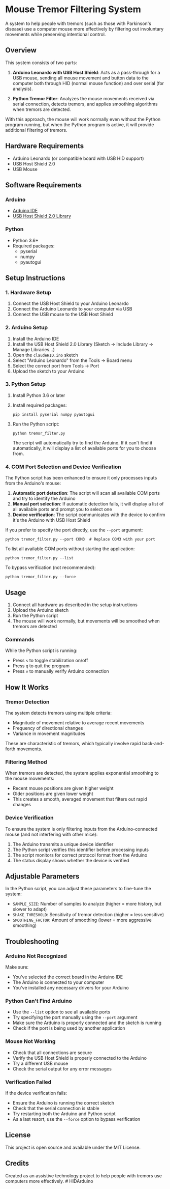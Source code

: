 # Mouse Tremor Filtering System

A system to help people with tremors (such as those with Parkinson's disease) use a computer mouse more effectively by filtering out involuntary movements while preserving intentional control.

## Overview

This system consists of two parts:

1. **Arduino Leonardo with USB Host Shield**: Acts as a pass-through for a USB mouse, sending all mouse movement and button data to the computer both through HID (normal mouse function) and over serial (for analysis).

2. **Python Tremor Filter**: Analyzes the mouse movements received via serial connection, detects tremors, and applies smoothing algorithms when tremors are detected.

With this approach, the mouse will work normally even without the Python program running, but when the Python program is active, it will provide additional filtering of tremors.

## Hardware Requirements

- Arduino Leonardo (or compatible board with USB HID support)
- USB Host Shield 2.0
- USB Mouse

## Software Requirements

### Arduino
- [Arduino IDE](https://www.arduino.cc/en/software)
- [USB Host Shield 2.0 Library](https://github.com/felis/USB_Host_Shield_2.0)

### Python
- Python 3.6+
- Required packages:
  - pyserial
  - numpy
  - pyautogui

## Setup Instructions

### 1. Hardware Setup

1. Connect the USB Host Shield to your Arduino Leonardo
2. Connect the Arduino Leonardo to your computer via USB
3. Connect the USB mouse to the USB Host Shield

### 2. Arduino Setup

1. Install the Arduino IDE
2. Install the USB Host Shield 2.0 Library (Sketch → Include Library → Manage Libraries...)
3. Open the `claudeHID.ino` sketch
4. Select "Arduino Leonardo" from the Tools → Board menu
5. Select the correct port from Tools → Port
6. Upload the sketch to your Arduino

### 3. Python Setup

1. Install Python 3.6 or later
2. Install required packages:
   ```
   pip install pyserial numpy pyautogui
   ```
3. Run the Python script:
   ```
   python tremor_filter.py
   ```
   
   The script will automatically try to find the Arduino. If it can't find it automatically, it will display a list of available ports for you to choose from.

### 4. COM Port Selection and Device Verification

The Python script has been enhanced to ensure it only processes inputs from the Arduino's mouse:

1. **Automatic port detection**: The script will scan all available COM ports and try to identify the Arduino
2. **Manual port selection**: If automatic detection fails, it will display a list of all available ports and prompt you to select one
3. **Device verification**: The script communicates with the device to confirm it's the Arduino with USB Host Shield

If you prefer to specify the port directly, use the `--port` argument:
```
python tremor_filter.py --port COM3  # Replace COM3 with your port
```

To list all available COM ports without starting the application:
```
python tremor_filter.py --list
```

To bypass verification (not recommended):
```
python tremor_filter.py --force
```

## Usage

1. Connect all hardware as described in the setup instructions
2. Upload the Arduino sketch
3. Run the Python script
4. The mouse will work normally, but movements will be smoothed when tremors are detected

### Commands

While the Python script is running:
- Press `s` to toggle stabilization on/off
- Press `q` to quit the program
- Press `v` to manually verify Arduino connection

## How It Works

### Tremor Detection

The system detects tremors using multiple criteria:
- Magnitude of movement relative to average recent movements
- Frequency of directional changes
- Variance in movement magnitudes

These are characteristic of tremors, which typically involve rapid back-and-forth movements.

### Filtering Method

When tremors are detected, the system applies exponential smoothing to the mouse movements:
- Recent mouse positions are given higher weight
- Older positions are given lower weight
- This creates a smooth, averaged movement that filters out rapid changes

### Device Verification

To ensure the system is only filtering inputs from the Arduino-connected mouse (and not interfering with other mice):
1. The Arduino transmits a unique device identifier
2. The Python script verifies this identifier before processing inputs
3. The script monitors for correct protocol format from the Arduino
4. The status display shows whether the device is verified

## Adjustable Parameters

In the Python script, you can adjust these parameters to fine-tune the system:

- `SAMPLE_SIZE`: Number of samples to analyze (higher = more history, but slower to adapt)
- `SHAKE_THRESHOLD`: Sensitivity of tremor detection (higher = less sensitive)
- `SMOOTHING_FACTOR`: Amount of smoothing (lower = more aggressive smoothing)

## Troubleshooting

### Arduino Not Recognized

Make sure:
- You've selected the correct board in the Arduino IDE
- The Arduino is connected to your computer
- You've installed any necessary drivers for your Arduino

### Python Can't Find Arduino

- Use the `--list` option to see all available ports
- Try specifying the port manually using the `--port` argument
- Make sure the Arduino is properly connected and the sketch is running
- Check if the port is being used by another application

### Mouse Not Working

- Check that all connections are secure
- Verify the USB Host Shield is properly connected to the Arduino
- Try a different USB mouse
- Check the serial output for any error messages

### Verification Failed

If the device verification fails:
- Ensure the Arduino is running the correct sketch
- Check that the serial connection is stable
- Try restarting both the Arduino and Python script
- As a last resort, use the `--force` option to bypass verification

## License

This project is open source and available under the MIT License.

## Credits

Created as an assistive technology project to help people with tremors use computers more effectively. #   H I D A r d u i n o  
 